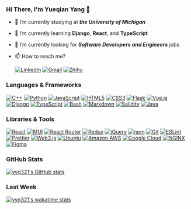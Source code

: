 ### Hi There, I'm Yueqian Yang 👋

- 🔭 I’m currently studying at ***the University of Michigan***
- 🌱 I’m currently learning **Django**, **React**, and **TypeScript**
- 🤔 I’m currently looking for ***Software Developers and Engineers*** jobs
- 📫 How to reach me?
  
  [![LinkedIn](https://api.iconify.design/simple-icons/linkedin.svg?color=%230A66C2&height=24)](https://www.linkedin.com/in/yueqian-yang-563990194/)
  [![Gmail](https://api.iconify.design/simple-icons/gmail.svg?color=%23EA4335&height=24)](mailto:yangyq@umich.edu)
  [![Zhihu](https://api.iconify.design/simple-icons/zhihu.svg?color=%230084FF&height=24)](https://www.zhihu.com/people/yyq-78-30)

### Languages & Frameworks

[![C++](https://api.iconify.design/simple-icons/cplusplus.svg?color=%2300599C&height=24)](https://www.cplusplus.com/)
[![Python](https://api.iconify.design/simple-icons/python.svg?color=%233776AB&height=24)](https://www.python.org/)
[![JavaScript](https://api.iconify.design/simple-icons/javascript.svg?color=%23F7DF1E&height=24)](https://www.ecma-international.org/publications-and-standards/standards/ecma-262/)
[![HTML5](https://api.iconify.design/simple-icons/html5.svg?color=%23E34F26&height=24)](https://html.spec.whatwg.org/)
[![CSS3](https://api.iconify.design/simple-icons/css3.svg?color=%231572B6&height=24)](https://www.w3.org/TR/CSS/)
[![Flask](https://api.iconify.design/simple-icons/flask.svg?color=%23000000&height=24)](https://flask.palletsprojects.com/)
[![Vue.js](https://api.iconify.design/simple-icons/vuedotjs.svg?color=%234FC08D&height=24)](https://vuejs.org/)
[![Django](https://api.iconify.design/simple-icons/django.svg?color=%23092E20&height=24)](https://www.djangoproject.com/)
[![TypeScript](https://api.iconify.design/simple-icons/typescript.svg?color=%233178C6&height=24)](https://www.typescriptlang.org/)
[![Bash](https://api.iconify.design/simple-icons/gnubash.svg?color=%234EAA25&height=24)](https://www.gnu.org/software/bash/)
[![Markdown](https://api.iconify.design/simple-icons/markdown.svg?color=%23000000&height=24)](https://spec.commonmark.org/)
[![Solidity](https://api.iconify.design/simple-icons/solidity.svg?color=%23363636&height=24)](https://soliditylang.org/)
[![Java](https://api.iconify.design/simple-icons/java.svg?color=%23007396&height=24)](https://www.java.com/) 

### Libraries & Tools

[![React](https://api.iconify.design/simple-icons/react.svg?color=%2361DAFB&height=24)](https://reactjs.org/)
[![MUI](https://api.iconify.design/simple-icons/mui.svg?color=%23007FFF&height=24)](https://mui.com/)
[![React Router](https://api.iconify.design/simple-icons/reactrouter.svg?color=%23CA4245&height=24)](https://reactrouter.com/)
[![Redux](https://api.iconify.design/simple-icons/redux.svg?color=%23764ABC&height=24)](https://redux.js.org/)
[![jQuery](https://api.iconify.design/simple-icons/jquery.svg?color=%230769AD&height=24)](https://jquery.com/)
[![npm](https://api.iconify.design/simple-icons/npm.svg?color=%23CB3837&height=24)](https://www.npmjs.com/)
[![Git](https://api.iconify.design/simple-icons/git.svg?color=%23F05032&height=24)](https://git-scm.com/)
[![ESLint](https://api.iconify.design/simple-icons/eslint.svg?color=%234B32C3&height=24)](https://eslint.org/)
[![Prettier](https://api.iconify.design/simple-icons/prettier.svg?color=%23F7B93E&height=24)](https://prettier.io/)
[![Web3.js](https://api.iconify.design/simple-icons/web3dotjs.svg?color=%23F16822&height=24)](https://web3js.readthedocs.io/)
[![Ubuntu](https://api.iconify.design/simple-icons/ubuntu.svg?color=%23E95420&height=24)](https://ubuntu.com/)
[![Amazon AWS](https://api.iconify.design/simple-icons/amazonaws.svg?color=%23232F3E&height=24)](https://aws.amazon.com/)
[![Google Cloud](https://api.iconify.design/simple-icons/googlecloud.svg?color=%234285F4&height=24)](https://cloud.google.com/)
[![NGINX](https://api.iconify.design/simple-icons/nginx.svg?color=%23009639&height=24)](https://www.nginx.com/)
[![Figma](https://api.iconify.design/simple-icons/figma.svg?color=%23F24E1E&height=24)](https://www.figma.com/)

### GitHub Stats

[![yyq321's GitHub stats](https://github-readme-stats.vercel.app/api?username=yyq321&count_private=true&show_icons=true)](https://github.com/yyq321)

### Last Week

[![yyq321's wakatime stats](https://github-readme-stats.vercel.app/api/wakatime?username=yyq321&layout=compact)](https://wakatime.com/@yyq321)
